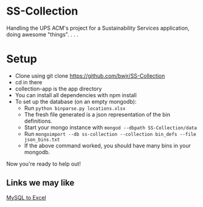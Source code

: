 SS-Collection
=============

Handling the UPS ACM's project for a Sustainability Services application, 
doing awesome "things". . . .

# Setup
* Clone using 
    git clone https://github.com/bwjr/SS-Collection
* cd in there
* collection-app is the app directory
* You can install all dependencies with 
    npm install
* To set up the database (on an empty mongodb):
    * Run `python binparse.py locations.xlsx`
    * The fresh file generated is a json representation of the bin definitions.
    * Start your mongo instance with `mongod --dbpath SS-Collection/data`
    * Run `mongoimport --db ss-collection --collection bin_defs --file json_bins.txt`
    * If the above command worked, you should have many bins in your mongodb.


Now you're ready to help out!

## Links we may like
[MySQL to Excel](http://www.automateexcel.com/2005/11/01/connect_excel_to_mysql_database/)
